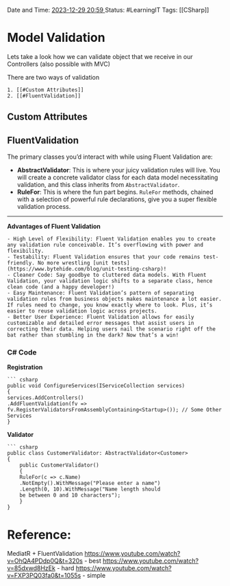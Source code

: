 Date and Time: <u> 2023-12-29 20:59 </u>
Status: #LearningIT
Tags: [[CSharp]]

# Model Validation
Lets take a look  how we can validate object that we receive in our Controllers (also possible with MVC)

There are two ways of validation

``` ad-important
1. [[#Custom Attributes]]
2. [[#FluentValidation]]
```

## Custom Attributes

## FluentValidation
The primary classes you’d interact with while using Fluent Validation are:

- **AbstractValidator**: This is where your juicy validation rules will live. You will create a concrete validator class for each data model necessitating validation, and this class inherits from `AbstractValidator`.
- **RuleFor**: This is where the fun part begins. `RuleFor` methods, chained with a selection of powerful rule declarations, give you a super flexible validation process.
---

 **Advantages of Fluent Validation**
``` ad-success
- High Level of Flexibility: Fluent Validation enables you to create any validation rule conceivable. It’s overflowing with power and flexibility.
- Testability: Fluent Validation ensures that your code remains test-friendly. No more wrestling [unit tests](https://www.bytehide.com/blog/unit-testing-csharp)!
- Cleaner Code: Say goodbye to cluttered data models. With Fluent Validation, your validation logic shifts to a separate class, hence clean code (and a happy developer!)
- Easy Maintenance: Fluent Validation’s pattern of separating validation rules from business objects makes maintenance a lot easier. If rules need to change, you know exactly where to look. Plus, it’s easier to reuse validation logic across projects.
- Better User Experience: Fluent Validation allows for easily customizable and detailed error messages that assist users in correcting their data. Helping users nail the scenario right off the bat rather than stumbling in the dark? Now that’s a win!
```

### C# Code

**Registration**
``` ad-example
``` csharp
public void ConfigureServices(IServiceCollection services) 
{
services.AddControllers() 
.AddFluentValidation(fv => fv.RegisterValidatorsFromAssemblyContaining<Startup>()); // Some Other Services 
}
```

**Validator**
``` ad-example
``` csharp
public class CustomerValidator: AbstractValidator<Customer> 
{ 
	public CustomerValidator() 
	{
	RuleFor(c => c.Name) 
	.NotEmpty().WithMessage("Please enter a name")
	.Length(0, 10).WithMessage("Name length should 
	be between 0 and 10 characters"); 
	} 
}
```
# Reference:
MediatR + FluentValidation
https://www.youtube.com/watch?v=OhQA4PDdp0Q&t=320s - best
https://www.youtube.com/watch?v=85dxwd8HzEk - hard
https://www.youtube.com/watch?v=FXP3PQ03fa0&t=1055s - simple 
 

 